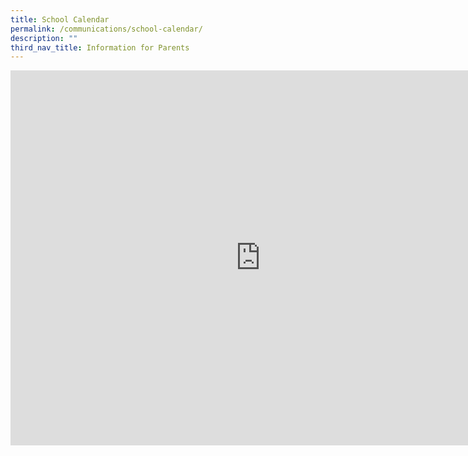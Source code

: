 ```yaml
---
title: School Calendar
permalink: /communications/school-calendar/
description: ""
third_nav_title: Information for Parents
---
```

<iframe scrolling="no" frameborder="0" height="600" width="800" style="border: 0" src="https://calendar.google.com/calendar/embed?src=c_56ef89f0dee84c512ffdef326e7955da80419bd87d1aa6973455abb0bb4a4a18%40group.calendar.google.com&amp;ctz=Asia%2FSingapore"></iframe>